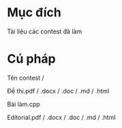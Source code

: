 # Mục đích
Tài liệu các contest đã làm

# Cú pháp
Tên contest / 

Đề thi.pdf / .docx / .doc / .md / .html

Bài làm.cpp

Editorial.pdf / .docx / .doc / .md / .html
